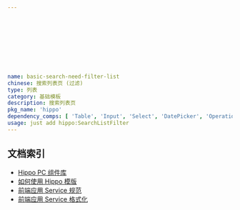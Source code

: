 ```yaml
---










name: basic-search-need-filter-list
chinese: 搜索列表页 (过滤)
type: 列表
category: 基础模板
description: 搜索列表页
pkg_name: 'hippo'
dependency_comps: [ 'Table', 'Input', 'Select', 'DatePicker', 'Operation', 'SearchForm', 'Pagination' ]
usage: just add hippo:SearchListFilter
---
```


## 文档索引

- [Hippo PC 组件库](https://hippod.alibaba-inc.com/comps)
- [如何使用 Hippo 模版](https://hippod.alibaba-inc.com/develop/qmx8is)
- [前端应用 Service 规范](https://hippod.alibaba-inc.com/develop/fw9hqu)
- [前端应用 Service 格式化](https://hippod.alibaba-inc.com/develop/im9m7c)
